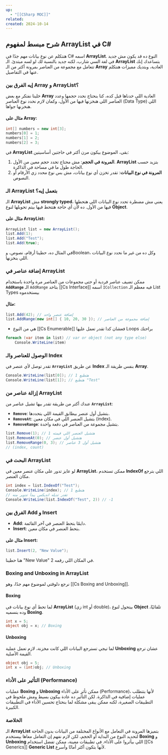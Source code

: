 ```yaml
---
up:
  - "[[CSharp MOC]]"
related: 
created: 2024-10-14
---
```


## شرح مبسط لمفهوم ArrayList في C#

هنتكلم عن نوع بيانات مهم جدًا في C# اسمه **ArrayList**. 
النوع ده قد يكون مش جديد في لغة السي شارب، لكنه جديد بالنسبة لك لو لسه مبتدئ.
الـ **ArrayList** بتساعدك إنك تتعامل مع مجموعة من العناصر بمرونة أكتر من الـ **Array** العادية، وبتديك مميزات هنتكلم عنها في التفاصيل.

### إيه الفرق بين Array و ArrayList؟

خلينا نفتكر مع بعض **Array** العادية اللي خدناها قبل كده، كنا بنحتاج نحدد حجمها وعدد العناصر اللي هنخزنها فيها من الأول، وكمان لازم نحدد نوع العناصر (Data Type) اللي هنخزنها جواها. 

#### مثال على Array:
```csharp
int[] numbers = new int[3];
numbers[0] = 1;
numbers[1] = 2;
numbers[2] = 3;
```

في **ArrayList** بقى، الموضوع بيكون مرن أكتر في حاجتين أساسيتين:
1. **المرونة في الحجم**: مش محتاج تحدد حجم معين من الأول. **ArrayList** بتزيد حسب الحاجة طول ما في مساحة في الذاكرة.
2. **المرونة في نوع البيانات**: تقدر تخزن أي نوع بيانات، مش بس نوع محدد زي الأرقام أو النصوص.

### الـ ArrayList بتعمل إيه؟

الـ **ArrayList** مش **strongly typed**، يعني مش مضطرة تحدد نوع البيانات اللي هتحطها فيها من الأول. 
ده لأن أي حاجة هتتحط فيها بيتم تحويلها لنوع **Object**.

#### مثال على ArrayList:
```csharp
ArrayList list = new ArrayList();
list.Add(1);
list.Add("Test");
list.Add(true);
```

في المثال ده، حطينا أرقام، نصوص، وBoolean، وكل ده من غير ما نحدد نوع البيانات اللي بنخزنها.

### إضافة عناصر في ArrayList
ممكن تضيف عناصر فردية أو حتى مجموعات من العناصر مرة واحدة باستخدام **`AddRange`**
الـ `AddRange` بتاخد [[Cs Interface]] اسمه `ICollection` فيه معظم الـ List Types بيستخدموه
#### مثال:
```csharp
list.Add(42); // إضافة عنصر واحد
list.AddRange(new int[] { 10, 20, 30 }); // إضافة مجموعة من العناصر
```

- هي من النوع [[Cs Enumerable]] فعشان كدا تقدر تعمل عليها Loops براحتك 
```cs
foreach (var item in list) // var or object (not any type else)
	Console.WriteLine(item)
```
### الوصول للعناصر والـ Index

تقدر توصل لأي عنصر في **`ArrayList`** عن طريق **Index** بنفس طريقة الـ **Array**.

```csharp
Console.WriteLine(list[0]); // هتطبع 1
Console.WriteLine(list[1]); // هتطبع "Test"
```

### إزالة عناصر من ArrayList

عندك أكتر من طريقة تقدر بيها تشيل عناصر من **`ArrayList`**:
- **`Remove`**: بتشيل أول عنصر بيطابق القيمة اللي بتحددها.
- **`RemoveAt`**: بتشيل العنصر اللي في مكان معين (index).
- **`RemoveRange`**: بتشيل مجموعة من العناصر في دفعة واحدة.

```csharp
list.Remove(1); // هتشيل العنصر اللي قيمته 1
list.RemoveAt(0); // هتشيل أول عنصر
list.RemoveRange(0, 3); // هتشيل أول 3 عناصر
// (index, count)
```

### البحث في ArrayList

لو عايز تدور على مكان عنصر معين في **ArrayList**، ممكن تستخدم **IndexOf** اللي بترجع مكان العنصر.

```csharp
int index = list.IndexOf("Test");
Console.WriteLine(index); // هتطبع 1
// تقدر تديله انديكس يبدأ تدوير منه
Console.WriteLine(list.IndexOf("Test", 2)) // -1
```

### الفرق بين Add و Insert
- **Add**: دايمًا بتحط العنصر في آخر القائمة.
- **Insert**: بتحط العنصر في مكان معين.

#### مثال على Insert:
```csharp
list.Insert(2, "New Value");
```
هنا حطينا "New Value" في المكان اللي رقمه 2.

### Boxing and Unboxing in ArrayList

نرجع دلوقتي لموضوع مهم جدًا، وهو [[Cs Boxing and Unboxing]]. 
#### Boxing
لما تحط أي نوع بيانات في **ArrayList** (زي int أو double)، بيتحول لنوع **Object** تلقائيًا، وده بنسميه **Boxing**.

```csharp
int x = 5;
object obj = x; // Boxing
```

#### Unboxing
لما تيجي تسترجع البيانات اللي كانت مخزنة، لازم تعمل عملية **Unboxing** عشان ترجع القيمة الأصلية.
```csharp
object obj = 5;
int x = (int)obj; // Unboxing
```

### التأثير على الأداء (Performance)

عمليات **Boxing** و **Unboxing** ممكن تأثر على الأداء (Performance)، لأنها بتتطلب عمليات إضافية في الذاكرة. 
لكن التأثير ده عادة بيكون بسيط ومش ملحوظ في التطبيقات الصغيرة، لكنه ممكن يبقى مشكلة لما بنحتاج تحسين الأداء في التطبيقات الكبيرة.

### الخلاصة

الـ **ArrayList** بتميزها المرونة في التعامل مع الأنواع المختلفة من البيانات بدون الحاجة لتحديد النوع من البداية أو الحجم، لكن لازم نفهم إن التعامل معاها بيستخدم **Boxing** و **Unboxing** اللي بيأثروا على الأداء. 
في تطبيقات معينة، ممكن تفضل استخدام [[Cs Generics]] **Generic List** لأنها بتكون أكثر أمانًا وأسرع.